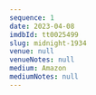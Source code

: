 ```yaml
---
sequence: 1
date: 2023-04-08
imdbId: tt0025499
slug: midnight-1934
venue: null
venueNotes: null
medium: Amazon
mediumNotes: null
---
```


